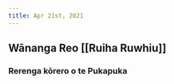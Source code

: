 ```yaml
---
title: Apr 21st, 2021
---
```


## Wānanga Reo [[Ruiha Ruwhiu]]
### Rerenga kōrero o te Pukapuka
####
